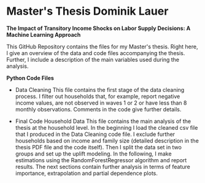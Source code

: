 # Master's Thesis Dominik Lauer

**The Impact of Transitory Income Shocks on Labor Supply Decisions: A Machine Learning Approach**


This GitHub Repository contains the files for my Master's thesis. Right here, I give an overview of the data and code files accompanying the thesis. Further, I include a description of the main variables used during the analysis. 

**Python Code Files**

- Data Cleaning
This file contains the first stage of the data cleaning process. I filter out households that, for example, report negative income values, are not observed in waves 1 or 2 or have less than 8 monthly observations. Comments in the code give further details.

- Final Code Household Data
This file contains the main analysis of the thesis at the household level. In the beginning I load the cleaned csv file that I produced in the Data Cleaning code file. I exclude further households based on income and family size (detailed description in the thesis PDF file and the code itself). Then I split the data set in two groups and set up the uplift modeling. In the following, I make estimations using the RandomForestRegressor algorithm and report results. The next sections contain further analysis in terms of feature importance, extrapolation and partial dependence plots.

